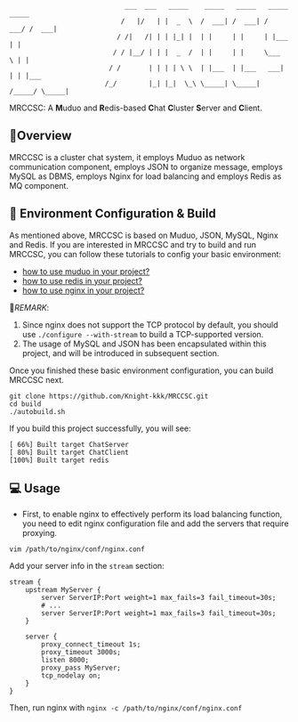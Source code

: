                                 ___  ___   _____    _____   _____   _____   _____  
                                /   |/   | |  _  \  /  ___| /  ___| /  ___/ /  ___| 
                               / /|   /| | | |_| |  | |     | |     | |___  | |     
                              / / |__/ | | |  _  /  | |     | |     \___  \ | |     
                             / /       | | | | \ \  | |___  | |___   ___| | | |___  
                            /_/        |_| |_|  \_\ \_____| \_____| /_____/ \_____| 
MRCCSC: A **M**uduo and **R**edis-based **C**hat **C**luster **S**erver and **C**lient.

## :memo:Overview 
MRCCSC is a cluster chat system, it employs Muduo as network communication component, employs JSON to organize message,  employs MySQL as DBMS, employs Nginx for load balancing and employs Redis as MQ component.

## :hammer: Environment Configuration & Build
As mentioned above, MRCCSC is based on Muduo, JSON, MySQL, Nginx and Redis. If you are interested in MRCCSC and try to build and run MRCCSC, you can follow these tutorials to config your basic environment:
  - [how to use muduo in your project?](https://github.com/chenshuo/muduo-tutorial)
  - [how to use redis in your project?](https://github.com/redis/hiredis.git)
  - [how to use nginx in your project?](https://nginx.org/en/docs/)

📌*REMARK*:
  1. Since nginx does not support the TCP protocol by default, you should use `./configure --with-stream` to build a TCP-supported version.
  2. The usage of MySQL and JSON has been encapsulated within this project, and will be introduced in subsequent section.

Once you finished these basic environment configuration, you can build MRCCSC next.
```shell
git clone https://github.com/Knight-kkk/MRCCSC.git
cd build
./autobuild.sh
```
If you build this project successfully, you will see:
```shell
[ 66%] Built target ChatServer
[ 80%] Built target ChatClient
[100%] Built target redis
```

## 💻 Usage
- First, to enable nginx to effectively perform its load balancing function, you need to edit nginx configuration file and add the servers that require proxying.
```shell
vim /path/to/nginx/conf/nginx.conf
```
Add your server info in the `stream` section:
```
stream {
    upstream MyServer {
        server ServerIP:Port weight=1 max_fails=3 fail_timeout=30s;
        # ...
        server ServerIP:Port weight=1 max_fails=3 fail_timeout=30s;
    }
    
    server {
        proxy_connect_timeout 1s;
        proxy_timeout 3000s;
        listen 8000;
        proxy_pass MyServer;
        tcp_nodelay on;
    }
}
```
Then, run nginx with `nginx -c /path/to/nginx/conf/nginx.conf`

